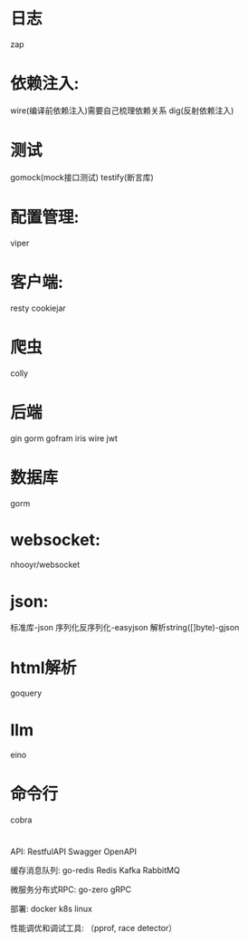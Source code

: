 # 日志
zap

# 依赖注入:
wire(编译前依赖注入)需要自己梳理依赖关系
dig(反射依赖注入)

# 测试
gomock(mock接口测试) testify(断言库)

# 配置管理:
viper


# 客户端:
resty cookiejar

# 爬虫
colly

# 后端
gin gorm gofram iris wire jwt

# 数据库
gorm

# websocket:
nhooyr/websocket

# json:
标准库-json
序列化反序列化-easyjson
解析string([]byte)-gjson

# html解析
goquery

# llm
eino

# 命令行
cobra

# 
API:
RestfulAPI Swagger OpenAPI

缓存消息队列:
go-redis Redis Kafka RabbitMQ

微服务分布式RPC:
 go-zero gRPC

部署:
 docker
 k8s
 linux
 
性能调优和调试工具:
（pprof, race detector）

